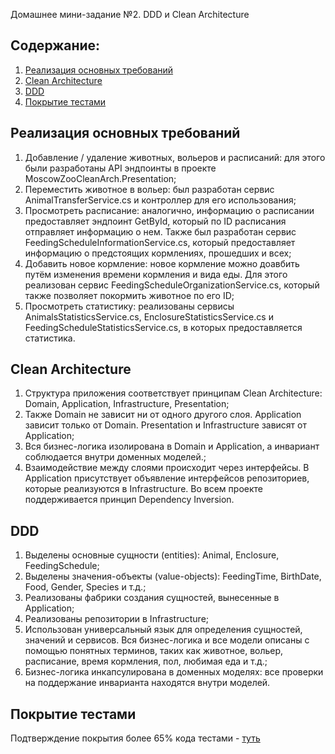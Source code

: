 Домашнее мини-задание №2. DDD и Clean Architecture

## Содержание:
1. [Реализация основных требований](#реализация)
2. [Clean Architecture](#clean-arch)
3. [DDD](#ddd)
4. [Покрытие тестами](#coverage)

## Реализация основных требований

1. Добавление / удаление животных, вольеров и расписаний: для этого были разработаны API эндпоинты в проекте MoscowZooCleanArch.Presentation;
2. Переместить животное в вольер: был разработан сервис AnimalTransferService.cs и контроллер для его использования;
3. Просмотреть расписание: аналогично, информацию о расписании предоставляет эндпоинт GetById, который по ID расписания отправляет информацию о нем. Также был разработан сервис FeedingScheduleInformationService.cs, который предоставляет информацию о предстоящих кормлениях, прошедших и всех;
4. Добавить новое кормление: новое кормление можно доавбить путём изменения времени кормления и вида еды. Для этого реализован сервис FeedingScheduleOrganizationService.cs, который также позволяет покормить животное по его ID;
5. Просмотреть статистику: реализованы сервисы AnimalsStatisticsService.cs, EnclosureStatisticsService.cs и FeedingScheduleStatisticsService.cs, в которых предоставляется статистика.

## Clean Architecture

1. Структура приложения соответствует принципам Clean Architecture: Domain, Application, Infrastructure, Presentation;
2. Также Domain не зависит ни от одного другого слоя. Application зависит только от Domain. Presentation и Infrastructure зависят от Application;
3. Вся бизнес-логика изолирована в Domain и Application, а инвариант соблюдается внутри доменных моделей.;
4. Взаимодействие между слоями происходит через интерфейсы. В Application присутствует объявление интерфейсов репозиториев, которые реализуются в Infrastructure. Во всем проекте поддерживается принцип Dependency Inversion.

## DDD

1. Выделены основные сущности (entities): Animal, Enclosure, FeedingSchedule;
2. Выделены значения-объекты (value-objects): FeedingTime, BirthDate, Food, Gender, Species и т.д.;
3. Реализованы фабрики создания сущностей, вынесенные в Application;
4. Реализованы репозитории в Infrastructure;
5. Использован универсальный язык для определения сущностей, значений и сервисов. Вся бизнес-логика и все модели описаны с помощью понятных терминов, таких как животное, вольер, расписание, время кормления, пол, любимая еда и т.д.;
6. Бизнес-логика инкапсулирована в доменных моделях: все проверки на поддержание инварианта находятся внутри моделей.

## Покрытие тестами

Подтверждение покрытия более 65% кода тестами - [туть](./index.html)
